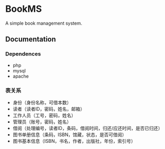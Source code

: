# BookMS
A simple book management system.

## Documentation

### Dependences

* php
* mysql
* apache

### 表关系

* 身份（身份名称，可借本数）
* 读者（读者ID，密码，姓名，邮箱）
* 工作人员（工号，密码，姓名）
* 管理员（账号，密码，姓名）
* 借阅（处理编号，读者ID，条码，借阅时间，归还/应还时间，是否已归还）
* 图书单册信息（条码，ISBN，馆藏，状态，是否可借阅）
* 图书基本信息（ISBN，书名，作者，出版社，年份，索引号）

